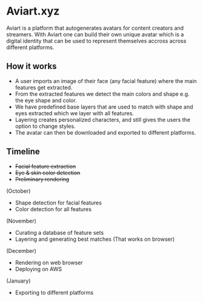 # Aviart.xyz

Aviart is a platform that autogenerates avatars for content creators and streamers. With Aviart one can build their own unique avatar which is a digital identity that can be used to represent themselves accross across different platforms. 

## How it works

- A user imports an image of their face (any facial feature) where the main features get extracted. 
- From the extracted features we detect the main colors and shape e.g. the eye shape and color.
- We have predefined base layers that are used to match with shape and eyes extracted which we layer with all features.
- Layering creates personalized characters, and still gives the users the option to change styles.
- The avatar can then be downloaded and exported to different platforms.



## Timeline

- ~~Facial feature extraction~~
- ~~Eye & skin color detection~~
- ~~Preliminary rendering~~

(October)
- Shape detection for facial features 
- Color detection for all features


(November)
- Curating a database of feature sets
- Layering and generating best matches (That works on browser)


(December)
- Rendering on web browser
- Deploying on AWS


(January)
- Exporting to different platforms
